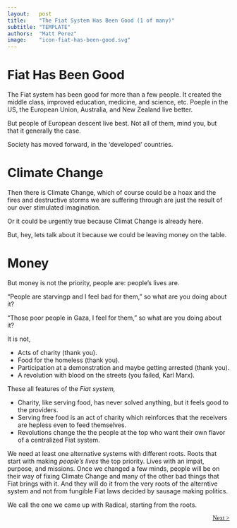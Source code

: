 ```yaml
---
layout:   post
title:    "The Fiat System Has Been Good (1 of many)"
subtitle: "TEMPLATE"
authors:  "Matt Perez"
image:    "icon-fiat-has-been-good.svg"
---
```


<div style="display:none; ">
 <p>It is now ime for an alternative.</p>
</div>

<h1>Fiat Has Been Good</h1>
 <p>The Fiat system has been good for more than a few people. It created the middle class, improved education, medicine, and science, etc. Poeple in the US, the European Union, Australia, and New Zealand live better.</p>
 <p>But people of European descent live best. Not all of them, mind you, but that it generally the case.</p>
 <p>Society has moved forward, in the &lsquo;developed&rsquo; countries.</p>

 <h1>Climate Change</h1>
  <p>Then there is Climate Change, which of course could be a hoax and the fires and destructive storms we are suffering through are just the result of our over stimulated imagination.</p>
  <p>Or it could be urgently true because Climat Change is already here.</p>
  <p>But, hey, lets talk about it because we could be leaving money on the table.</p>

<h1>Money</h1>
  <p>But money is not the priority, people are: people&rsquo;s lives are.</p>
   <div class="_citation" >
    <p>&ldquo;People are starvingp and I feel bad for them,&rdquo; so what are you doing about it?</p>
    <p>&ldquo;Those poor people in Gaza, I feel for them,&rdquo; so what are you doing about it?</p>
   </div>

 <p>It is not,</p>
  <ul>
   <li>Acts of charity (thank you).</li>
   <li>Food for the homeless (thank you).</li>
   <li>Participation at a demonstration and maybe getting arrested (thank you).</li>
   <li>A revolution with blood on the streets (you failed, Karl Marx).</li>
  </ul>
 <p>These all features of the <em>Fiat system,</em></p>
  <ul>
   <li>Charity, like serving food, has never solved anything, but it feels good to the providers.</li>
   <li>Serving free food is an act of charity which reinforces that the receivers are hepless even to feed themselves.</li>
   <li>Revolutions change the the people at the top who want their own flavor of a centralized Fiat system.</li>
  </ul> 
 <p>We need at least one alternative systems with different roots. Roots that start with making <em>people&rsquo;s lives</em> the top priority. Lives with an impat, purpose, and missions. Once we changed a few minds, people will be on their way of fixing Climate Change and many of the other bad things that Fiat brings with it. And they will do it from the very roots of the alterntive system and not from fungible Fiat laws decided by sausage making politics.</p>
 <p>We call the one we came up with Radical, starting from the roots.</p>

<div style="margin-bottom:1in; font-family: American Typewriter, serif; ">
<!--
 <span style="float:left; ">
  <a href=""https://radicalcompanies.com/">&lt; Previous</a>
 </span>
-->
 <span style="float:right;  ">
  <a href="https://radicalcompanies.com/2024/12/01/book4-002">Next &gt;</a>
 </span>
</div>